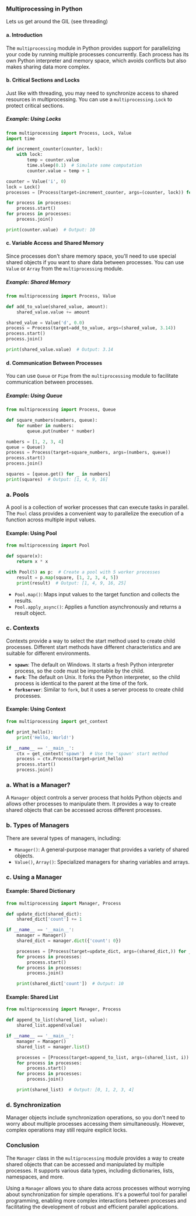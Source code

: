 ### Multiprocessing in Python

Lets us get around the GIL (see threading)

#### a. **Introduction**
The `multiprocessing` module in Python provides support for parallelizing your code by running multiple processes concurrently. Each process has its own Python interpreter and memory space, which avoids conflicts but also makes sharing data more complex.

#### b. **Critical Sections and Locks**
Just like with threading, you may need to synchronize access to shared resources in multiprocessing. You can use a `multiprocessing.Lock` to protect critical sections.

##### **Example: Using Locks**
```python
from multiprocessing import Process, Lock, Value
import time

def increment_counter(counter, lock):
    with lock:
        temp = counter.value
        time.sleep(0.1)  # Simulate some computation
        counter.value = temp + 1

counter = Value('i', 0)
lock = Lock()
processes = [Process(target=increment_counter, args=(counter, lock)) for _ in range(10)]

for process in processes:
    process.start()
for process in processes:
    process.join()

print(counter.value)  # Output: 10
```

#### c. **Variable Access and Shared Memory**
Since processes don't share memory space, you'll need to use special shared objects if you want to share data between processes. You can use `Value` or `Array` from the `multiprocessing` module.

##### **Example: Shared Memory**
```python
from multiprocessing import Process, Value

def add_to_value(shared_value, amount):
    shared_value.value += amount

shared_value = Value('d', 0.0)
process = Process(target=add_to_value, args=(shared_value, 3.14))
process.start()
process.join()

print(shared_value.value)  # Output: 3.14
```

#### d. **Communication Between Processes**
You can use `Queue` or `Pipe` from the `multiprocessing` module to facilitate communication between processes.

##### **Example: Using Queue**
```python
from multiprocessing import Process, Queue

def square_numbers(numbers, queue):
    for number in numbers:
        queue.put(number * number)

numbers = [1, 2, 3, 4]
queue = Queue()
process = Process(target=square_numbers, args=(numbers, queue))
process.start()
process.join()

squares = [queue.get() for _ in numbers]
print(squares)  # Output: [1, 4, 9, 16]
```

### a. **Pools**
A pool is a collection of worker processes that can execute tasks in parallel. The `Pool` class provides a convenient way to parallelize the execution of a function across multiple input values.

#### **Example: Using Pool**
```python
from multiprocessing import Pool

def square(x):
    return x * x

with Pool(5) as p:  # Create a pool with 5 worker processes
    result = p.map(square, [1, 2, 3, 4, 5])
    print(result)  # Output: [1, 4, 9, 16, 25]
```

- `Pool.map()`: Maps input values to the target function and collects the results.
- `Pool.apply_async()`: Applies a function asynchronously and returns a result object.

### c. **Contexts**
Contexts provide a way to select the start method used to create child processes. Different start methods have different characteristics and are suitable for different environments.

- **`spawn`**: The default on Windows. It starts a fresh Python interpreter process, so the code must be importable by the child.
- **`fork`**: The default on Unix. It forks the Python interpreter, so the child process is identical to the parent at the time of the fork.
- **`forkserver`**: Similar to `fork`, but it uses a server process to create child processes.

#### **Example: Using Context**
```python
from multiprocessing import get_context

def print_hello():
    print('Hello, World!')

if __name__ == '__main__':
    ctx = get_context('spawn')  # Use the 'spawn' start method
    process = ctx.Process(target=print_hello)
    process.start()
    process.join()
```


### a. **What is a Manager?**
A `Manager` object controls a server process that holds Python objects and allows other processes to manipulate them. It provides a way to create shared objects that can be accessed across different processes.

### b. **Types of Managers**
There are several types of managers, including:

- `Manager()`: A general-purpose manager that provides a variety of shared objects.
- `Value()`, `Array()`: Specialized managers for sharing variables and arrays.

### c. **Using a Manager**

#### **Example: Shared Dictionary**
```python
from multiprocessing import Manager, Process

def update_dict(shared_dict):
    shared_dict['count'] += 1

if __name__ == '__main__':
    manager = Manager()
    shared_dict = manager.dict({'count': 0})

    processes = [Process(target=update_dict, args=(shared_dict,)) for _ in range(10)]
    for process in processes:
        process.start()
    for process in processes:
        process.join()

    print(shared_dict['count'])  # Output: 10
```

#### **Example: Shared List**
```python
from multiprocessing import Manager, Process

def append_to_list(shared_list, value):
    shared_list.append(value)

if __name__ == '__main__':
    manager = Manager()
    shared_list = manager.list()

    processes = [Process(target=append_to_list, args=(shared_list, i)) for i in range(5)]
    for process in processes:
        process.start()
    for process in processes:
        process.join()

    print(shared_list)  # Output: [0, 1, 2, 3, 4]
```

### d. **Synchronization**
Manager objects include synchronization operations, so you don't need to worry about multiple processes accessing them simultaneously. However, complex operations may still require explicit locks.

### Conclusion
The `Manager` class in the `multiprocessing` module provides a way to create shared objects that can be accessed and manipulated by multiple processes. It supports various data types, including dictionaries, lists, namespaces, and more.

Using a `Manager` allows you to share data across processes without worrying about synchronization for simple operations. It's a powerful tool for parallel programming, enabling more complex interactions between processes and facilitating the development of robust and efficient parallel applications.